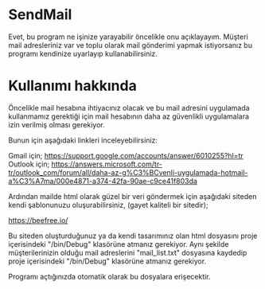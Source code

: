 # SendMail
Evet, bu program ne işinize yarayabilir öncelikle onu açıklayayım.
Müşteri mail adresleriniz var ve toplu olarak mail gönderimi yapmak istiyorsanız bu programı kendinize uyarlayıp kullanabilirsiniz.

# Kullanımı hakkında
Öncelikle mail hesabına ihtiyacınız olacak ve bu mail adresini uygulamada kullanmamız gerektiği için mail hesabının daha az güvenlikli uygulamalara izin verilmiş olması gerekiyor.

Bunun için aşağıdaki linkleri inceleyebilirsiniz:

Gmail için; https://support.google.com/accounts/answer/6010255?hl=tr
Outlook için; https://answers.microsoft.com/tr-tr/outlook_com/forum/all/daha-az-g%C3%BCvenli-uygulamada-hotmail-a%C3%A7ma/000e4871-a374-42fa-90ae-c9ce41f803da

Ardından mailde html olarak güzel bir veri göndermek için aşağıdaki siteden kendi şablonunuzu oluşurabilirsiniz, (gayet kaliteli bir sitedir);

https://beefree.io/

Bu siteden oluşturduğunuz ya da kendi tasarımınız olan html dosyasını proje içerisindeki "/bin/Debug" klasörüne atmanız gerekiyor.
Aynı şekilde müşterilerinizin olduğu mail adreslerini "mail_list.txt" dosyasına kaydedip proje içerisindeki "/bin/Debug" klasörüne atmanız gerekiyor.

Programı açtığınızda otomatik olarak bu dosyalara erişecektir.
